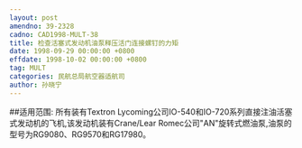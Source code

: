 ```yaml
---
layout: post
amendno: 39-2328
cadno: CAD1998-MULT-38
title: 检查活塞式发动机油泵释压活门连接螺钉的力矩
date: 1998-09-29 00:00:00 +0800
effdate: 1998-10-02 00:00:00 +0800
tag: MULT
categories: 民航总局航空器适航司
author: 孙晓宁
---
```


##适用范围:
所有装有Textron Lycoming公司IO-540和IO-720系列直接注油活塞式发动机的飞机,该发动机装有Crane/Lear Romec公司"AN"旋转式燃油泵,油泵的型号为RG9080、RG9570和RG17980。

